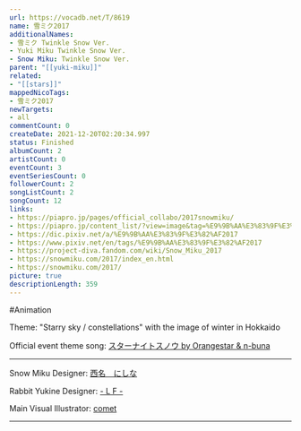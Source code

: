```yaml
---
url: https://vocadb.net/T/8619
name: 雪ミク2017
additionalNames: 
- 雪ミク Twinkle Snow Ver.
- Yuki Miku Twinkle Snow Ver.
- Snow Miku: Twinkle Snow Ver.
parent: "[[yuki-miku]]"
related:
- "[[stars]]"
mappedNicoTags:
- 雪ミク2017
newTargets:
- all
commentCount: 0
createDate: 2021-12-20T02:20:34.997
status: Finished
albumCount: 2
artistCount: 0
eventCount: 3
eventSeriesCount: 0
followerCount: 2
songListCount: 2
songCount: 12
links: 
- https://piapro.jp/pages/official_collabo/2017snowmiku/
- https://piapro.jp/content_list/?view=image&tag=%E9%9B%AA%E3%83%9F%E3%82%AF%EF%BC%92%EF%BC%90%EF%BC%91%EF%BC%97
- https://dic.pixiv.net/a/%E9%9B%AA%E3%83%9F%E3%82%AF2017
- https://www.pixiv.net/en/tags/%E9%9B%AA%E3%83%9F%E3%82%AF2017
- https://project-diva.fandom.com/wiki/Snow_Miku_2017
- https://snowmiku.com/2017/index_en.html
- https://snowmiku.com/2017/
picture: true
descriptionLength: 359
---
```


#Animation

Theme: "Starry sky / constellations" with the image of winter in Hokkaido

Official event theme song: [スターナイトスノウ by Orangestar & n-buna](https://vocadb.net/S/143132)

----

Snow Miku Designer: [西名＿にしな](https://piapro.jp/Nishina0509)

Rabbit Yukine Designer: [- L F -](https://vocadb.net/Ar/84211)

Main Visual Illustrator: [comet](https://vocadb.net/Ar/54965)

---


